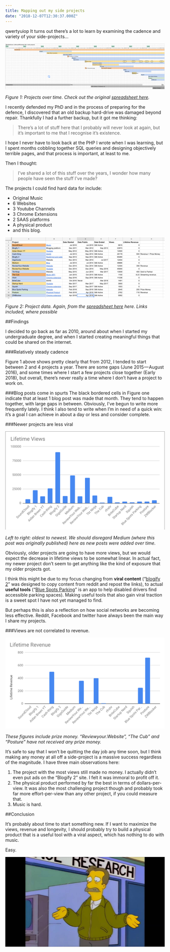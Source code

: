 ```yaml
---
title: Mapping out my side projects
date: "2018-12-07T12:30:37.000Z"
---
```

qwertyuiop
It turns out there’s a lot to learn by examining the cadence and variety of your side-projects…

![Figure 1: Projects over time.](./screenshot1.png)

*Figure 1: Projects over time. Check out the original [spreadsheet here](https://docs.google.com/spreadsheets/d/1SAovFyvcWUSptHiIF_4OrJ-IUCxL6fPWg1O7IWKYkrI/edit?usp=sharing).*


I recently defended my PhD and in the process of preparing for the defence, I discovered that an old backup hard-drive was damaged beyond repair. Thankfully I had a further backup, but it got me thinking:

> There’s a lot of stuff here that I probably will never look at again, but it’s important to me that I recognise it’s existence.

I hope I never have to look back at the PHP I wrote when I was learning, but I spent months cobbling together SQL queries and designing objectively terrible pages, and that process is important, at least to me.

Then I thought:

> I’ve shared a lot of this stuff over the years, I wonder how many people have seen the stuff I’ve made?

The projects I could find hard data for include:

- Original Music
- 6 Websites
- 3 Youtube Channels
- 3 Chrome Extensions
- 2 SAAS platforms
- A physical product
- and this blog.

![Figure 2: Project data.](./screenshot2.png)

*Figure 2: Project data. Again, from the [spreadsheet here](https://docs.google.com/spreadsheets/d/1SAovFyvcWUSptHiIF_4OrJ-IUCxL6fPWg1O7IWKYkrI/edit?usp=sharing) here. Links included, where possible*

##Findings

I decided to go back as far as 2010, around about when I started my undergraduate degree, and when I started creating meaningful things that could be shared on the internet.

###Relatively steady cadence

Figure 1 above shows pretty clearly that from 2012, I tended to start between 2 and 4 projects a year. There are some gaps (June 2015 — August 2016), and some times where I start a few projects close together (Early 2018), but overall, there’s never really a time where I don’t have a project to work on.

###Blog posts come in spurts
The black bordered cells in Figure one indicate that at least 1 blog post was made that month. They tend to happen together, with large gaps in between. Obviously, I’ve begun to write more frequently lately. I think I also tend to write when I’m in need of a quick win: it’s a goal I can achieve in about a day or less and consider complete.

###Newer projects are less viral

![Figure 3](./screenshot3.png)

*Left to right: oldest to newest. We should disregard Medium (where this post was originally published) here as new posts were added over time.*

Obviously, older projects are going to have more views, but we would expect the decrease in lifetime views to be somewhat linear. In actual fact, my newer project don’t seem to get anything like the kind of exposure that my older projects got.

I think this might be due to my focus changing from **viral content** (“[blogify 2](http://blogify.org/)” was designed to copy content from reddit and repost the links), to actual **useful tools** (“[Blue Spots Parking](http://bluespots.app/)” is an app to help disabled drivers find accessible parking spaces). Making useful tools that also gain viral traction is a sweet spot I have not yet managed to find.

But perhaps this is also a reflection on how social networks are becoming less effective. Reddit, Facebook and twitter have always been the main way I share my projects.

###Views are not correlated to revenue.

![Figure 4](./screenshot4.png)

*These figures include prize money. “Reviewyour.Website”, “The Cub” and “Posture” have not received any prize money.*

It’s safe to say that I won’t be quitting the day job any time soon, but I think making any money at all off a side-project is a massive success regardless of the magnitude. I have three main observations here:

1. The project with the most views still made no money. I actually didn’t even put ads on the “Blogify 2” site. I felt it was immoral to profit off it.
2. The physical product performed by far the best in terms of dollars-per-view. It was also the most challenging project though and probably took far more effort-per-view than any other project, if you could measure that.
3. Music is hard.

##Conclusion

It’s probably about time to start something new. If I want to maximize the views, revenue and longevity, I should probably try to build a physical product that is a useful tool with a viral aspect, which has nothing to do with music.

Easy.

![It's a Simpsons reference.](./image1.jpeg)
